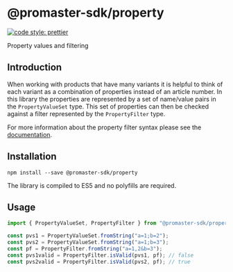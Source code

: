 # @promaster-sdk/property

[![code style: prettier][prettier-image]][prettier-url]

Property values and filtering

## Introduction

When working with products that have many variants it is helpful to think of each variant as a combination of properties instead of an article number. In this library the properties are represented by a set of name/value pairs in the `PropertyValueSet` type. This set of properties can then be checked against a filter represented by the `PropertyFilter` type.

For more information about the property filter syntax please see the [documentation](https://docs.promaster.se/areas/product/#propertyfilters).

## Installation

`npm install --save @promaster-sdk/property`

The library is compiled to ES5 and no polyfills are required.

## Usage

```js
import { PropertyValueSet, PropertyFilter } from "@promaster-sdk/property";

const pvs1 = PropertyValueSet.fromString("a=1;b=2");
const pvs2 = PropertyValueSet.fromString("a=1;b=3");
const pf = PropertyFilter.fromString("a=1,2&b=3");
const pvs1valid = PropertyFilter.isValid(pvs1, pf); // false
const pvs2valid = PropertyFilter.isValid(pvs2, pf); // true
```

[prettier-image]: https://img.shields.io/badge/code_style-prettier-ff69b4.svg?style=flat
[prettier-url]: https://github.com/prettier/prettier

